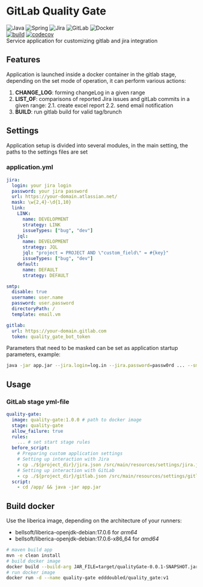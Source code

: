 # GitLab Quality Gate
![Java](https://img.shields.io/badge/java-%23ED8B00.svg?style=for-the-badge&logo=java&logoColor=white) 
![Spring](https://img.shields.io/badge/spring-%236DB33F.svg?style=for-the-badge&logo=spring&logoColor=white)
![Jira](https://img.shields.io/badge/jira-%230A0FFF.svg?style=for-the-badge&logo=jira&logoColor=white)
![GitLab](https://img.shields.io/badge/gitlab-%23181717.svg?style=for-the-badge&logo=gitlab&logoColor=white)
![Docker](https://img.shields.io/badge/docker-%230db7ed.svg?style=for-the-badge&logo=docker&logoColor=white)<br/> 
[![build](https://github.com/EddDoubleD/qualityGate/actions/workflows/build.yml/badge.svg?branch=master)](https://github.com/EddDoubleD/qualityGate/actions/workflows/build.yml) [![codecov](https://codecov.io/gh/EddDoubleD/qualityGate/branch/master/graph/badge.svg?token=TYXJX2Z7TH)](https://codecov.io/gh/EddDoubleD/qualityGate)<br/>
Service application for customizing gitlab and jira integration

## Features
Application is launched inside a docker container in the gitlab stage, depending on the set mode of operation, it can perform various actions:
1. **CHANGE_LOG**: forming changeLog in a given range
2. **LIST_OF**: comparisons of reported Jira issues and gitLab commits in a given range:
  2.1. create excel report 
  2.2. send email notification
3. **BUILD**: run gitlab build for valid tag/brunch 

## Settings
Application setup is divided into several modules, in the main setting, the paths to the settings files are set
### application.yml
```yaml
jira:
  login: your jira login
  password: your jira password
  url: https://your-domain.atlassian.net/
  mask: \w{2,4}-\d{1,10}
  link:
    LINK:
      name: DEVELOPMENT
      strategy: LINK
      issueTypes: ["bug", "dev"]
    jql:
      name: DEVELOPMENT
      strategy: JQL
      jql: "project = PROJECT AND \"custom_field\" = #{key}"
      issueTypes: ["bug", "dev"]
    default:
      name: DEFAULT
      strategy: DEFAULT

smtp:
  disable: true
  username: user.name
  password: user.password
  directoryPath: /
  template: email.vm

gitlab:
  url: https://your-domain.gitlab.com
  token: quality_gate_bot_token
```
Parameters that need to be masked can be set as application startup parameters, example:
```bash
java -jar app.jar --jira.login=log.in --jira.password=passw0rd ... --smtp.host-mail.server.com ...
```
## Usage

### GitLab stage yml-file
```yml
quality-gate:
  image: quality-gate:1.0.0 # path to docker image
  stage: quality-gate
  allow_failure: true
  rules:
    ... # set start stage rules
  before_script:
    # Preparing custom application settings
    # Setting up interaction with Jira
    - cp ./${project_dir}/jira.json /src/main/resources/settings/jira.json
    # Setting up interaction with GitLab
    - cp ./${project_dir}/gitlab.json /src/main/resources/settings/gitlab.json
  script:
    - cd /app/ && java -jar app.jar
```

## Build docker
Use the liberica image, depending on the architecture of your runners:
* bellsoft/liberica-openjdk-debian:17.0.6  for *arm64*
* bellsoft/liberica-openjdk-debian:17.0.6-x86_64 for *amd64*

``` bash
# maven build app 
mvn -e clean install
# build docker image 
docker build --build-arg JAR_FILE=target/qualityGate-0.0.1-SNAPSHOT.jar -t edddoubled/quality_gate:v1 .
# run docker image
docker run -d --name quality-gate edddoubled/quality_gate:v1
```
